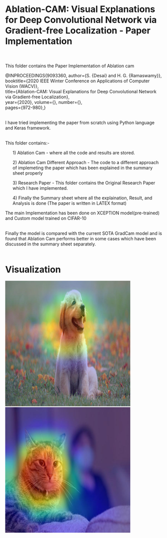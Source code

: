 # Ablation-CAM: Visual Explanations for Deep Convolutional Network via Gradient-free Localization - Paper Implementation<br><br>

This folder contains the Paper Implementation of Ablation cam <br>


@INPROCEEDINGS{9093360,  author={S. {Desai} and H. G. {Ramaswamy}},<br>  booktitle={2020 IEEE Winter Conference on Applications of Computer Vision (WACV)},<br>    title={Ablation-CAM: Visual Explanations for Deep Convolutional Network via Gradient-free Localization},<br>    year={2020},  volume={},  number={},<br>   pages={972-980},}<br> <br> 

I have tried implementing the paper from scratch using Python language and Keras framework.<br><br>

This folder contains:-<br>
<ul> 1) Ablation Cam - where all the code and results are stored. <br></ul>
<ul> 2) Ablation Cam Different Approach - The code to a different approach of implemeting the paper which has been explained in the summary sheet properly <br></ul>
<ul> 3) Research Paper - This folder contains the Original Research Paper which I have implemented. <br></ul>
<ul> 4) Finally the Summary sheet where all the explaination, Result, and Analysis is done (The paper is written in LATEX format) <br></ul>

The main Implementation has been done on XCEPTION model(pre-trained) and Custom model trained on CIFAR-10<br><br>

Finally the model is compared with the current SOTA GradCam model and is found that Ablation Cam performs better in some cases which have been discussed in the summary sheet separately.<br><br>

# Visualization

<img src="./1.Ablation_Cam/Pre-trainedModel/Results/Ablation_Cam/dog_pt_final.jpeg" alt="result image" width="400" height="400" > <br>
<img src="./1.Ablation_Cam/Pre-trainedModel/Results/Ablation_Cam/cat_pt_final.jpeg" alt="result image" width="400" height="400"> <br>

